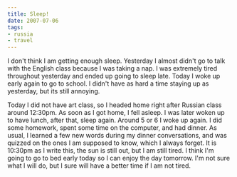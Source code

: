 ```yaml
---
title: Sleep!
date: 2007-07-06
tags:
- russia
- travel
---
```

I don't think I am getting enough sleep. Yesterday I almost didn't go to talk with the English class because I was taking a nap. I was extremely tired throughout yesterday and ended up going to sleep late. Today I woke up early again to go to school. I didn't have as hard a time staying up as yesterday, but its still annoying.

Today I did not have art class, so I headed home right after Russian class around 12:30pm. As soon as I got home, I fell asleep. I was later woken up to have lunch, after that, sleep again. Around 5 or 6 I woke up again. I did some homework, spent some time on the computer, and had dinner. As usual, I learned a few new words during my dinner conversations, and was quizzed on the ones I am supposed to know, which I always forget. It is 10:30pm as I write this, the sun is still out, but I am still tired. I think I'm going to go to bed early today so I can enjoy the day tomorrow. I'm not sure what I will do, but I sure will have a better time if I am not tired.
